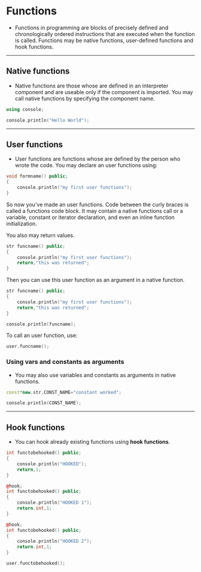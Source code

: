 # Functions
- Functions in programming are blocks of precisely defined and chronologically ordered instructions that are executed when the function is called. Functions may be native functions, user-defined functions and hook functions.

---------------------------------------------------------------------------------------------------------

## Native functions

- Native functions are those whose are defined in an interpreter component and are useable only if the component is imported. You may call native functions by specifying the component name.

```cpp
using console;

console.println("Hello World");
```


---------------------------------------------------------------------------------------------------------

## User functions

- User functions are functions whose are defined by the person who wrote the code. You may declare an user functions using:

```cpp
void formname() public;
{
	console.println("my first user functions");
}
```

So now you've made an user functions. Code between the curly braces is called a functions code block. It may contain a native functions call or a variable, constant or iterator declaration, and even an inline function initialization.

You also may return values.

```cpp
str funcname() public;
{
	console.println("my first user functions");
	return,"this was returned";
}
```

Then you can use this user function as an argument in a native function.

```cpp
str funcname() public;
{
	console.println("my first user functions");
	return,"this was returned";
}

console.println(funcname);
```

To call an user function, use:

```cpp
user.funcname();
```


### Using vars and constants as arguments

- You may also use variables and constants as arguments in native functions.

```cpp
const*new.str,CONST_NAME="constant worked";

console.println(CONST_NAME);
```

---------------------------------------------------------------------------------------------------------

## Hook functions
- You can hook already existing functions using **hook functions**.

```cpp
int functobehooked() public;
{
	console.println("HOOKED");
	return,1;
}

@hook;
int functobehooked() public;
{
	console.println("HOOKED 1");
	return.int,1;
}

@hook;
int functobehooked() public;
{
	console.println("HOOKED 2");
	return.int,1;
}

user.functobehooked();
```